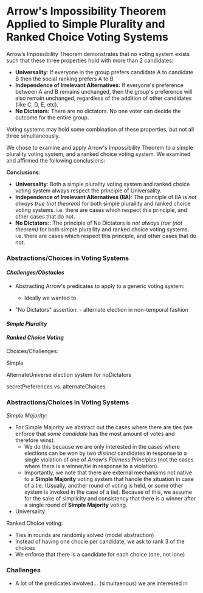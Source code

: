 

# Arrow's Impossibility Theorem Applied to Simple Plurality and Ranked Choice Voting Systems

Arrow’s Impossibility Theorem demonstrates that no voting system exists such that these three properties hold with more than 2 candidates:
- **Universality**: If everyone in the group prefers candidate A to candidate B then the social ranking prefers A to B
- **Independence of Irrelevant Alternatives:** If everyone's preference between A and B remains unchanged, then the group's preference will also remain unchanged, regardless of the addition of other candidates (like C, D, E, etc).
- **No Dictators:** There are no dictators. No one voter can decide the outcome for the entire group.

Voting systems may hold some combination of these properties, but not all three simultaneously.   


We chose to examine and apply Arrow's Impossibility Theorem to a simple plurality voting system, and a ranked choice voting system. We examined and affirmed the following conclusions:

**Conclusions**:
- **Universality**: Both a simple plurality voting system and ranked choice voting system always respect the principle of Universality.
- **Independence of Irrelevant Alternatives (IIA)**: The principle of IIA is *not always true (not theorem)* for both simple pluraility and ranked choice voting systems. i.e. there are cases which respect this principle, and other cases that do not.
- **No Dictators:**: The principle of No Dictators is *not always true (not theorem)* for both simple pluraility and ranked choice voting systems. i.e. there are cases which respect this principle, and other cases that do not.


### **Abstractions/Choices in Voting Systems**

#### *Challenges/Obstacles*
- Abstracting Arrow's predicates to apply to a generic voting system:
  - Ideally we wanted to


- "No Dictators" assertion: - alternate election in non-temporal fashion

#### *Simple Plurality*

#### *Ranked Choice Voting*



Choices/Challenges:

Simple

AlternateUniverse election system for noDictators   

secretPreferences vs. alternateChoices


### **Abstractions/Choices in Voting Systems**   
*Simple Majority:*   
- For Simple Majority we abstract out the cases where there are ties (we enforce that *some candidate* has the most amount of votes and therefore wins). 
  - We do this because we are only interested in the cases where elections can be *won* by two *distinct* candidates in response to a single violation of one of *Arrow's Fairness Principles* (not the cases where there is a winner/tie in response to a violation).
  - Importantly, we note that there are external mechanisms not native to a **Simple Majority** voting system that handle the situation in case of a tie. (Usually, another round of voting is held, or some other system is invoked in the case of a tie). Because of this, we assume for the sake of simplicity and consistency that there is a winner after a single round of **Simple Majority** voting.
- Universality


Ranked Choice voting:
- Ties in rounds are randomly solved (model abstraction)
- Instead of having one chocie per candidate, we ask to rank 3 of the choices
- We enforce that there is a candidate for each choice (one, not lone)


### **Challenges**
- A lot of the predicates involved... (simultaenous) we are interested in 